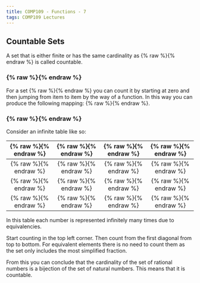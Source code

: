 ```yaml
---
title: COMP109 - Functions - 7
tags: COMP109 Lectures
---
```

## Countable Sets
A set that is either finite or has the same cardinality as {% raw %}<![CDATA[\(\mathbb{N}\)]]>{% endraw %} is called countable.

### {% raw %}<![CDATA[\(\mathbb{Z}\)]]>{% endraw %}
For a set {% raw %}<![CDATA[\(\mathbb{Z}\)]]>{% endraw %} you can count it by starting at zero and then jumping from item to item by the way of a function. In this way you can produce the following mapping: {% raw %}<![CDATA[\(\mathbb{Z}\rightarrow\mathbb{N}\)]]>{% endraw %}.

### {% raw %}<![CDATA[\(\mathbb{Q}\)]]>{% endraw %}
Consider an infinite table like so:

| {% raw %}<![CDATA[\(\frac{1}{1}\)]]>{% endraw %} | {% raw %}<![CDATA[\(\frac{1}{2}\)]]>{% endraw %} | {% raw %}<![CDATA[\(\frac{1}{3}\)]]>{% endraw %} | {% raw %}<![CDATA[\(\ldots\)]]>{% endraw %} |
| :-: | :-:| :-:| :-: |
| {% raw %}<![CDATA[\(\frac{2}{1}\)]]>{% endraw %} | {% raw %}<![CDATA[\(\frac{2}{2}\)]]>{% endraw %} | {% raw %}<![CDATA[\(\frac{2}{3}\)]]>{% endraw %} | {% raw %}<![CDATA[\(\ldots\)]]>{% endraw %} |
| {% raw %}<![CDATA[\(\frac{3}{1}\)]]>{% endraw %} | {% raw %}<![CDATA[\(\frac{3}{2}\)]]>{% endraw %} | {% raw %}<![CDATA[\(\frac{3}{3}\)]]>{% endraw %} | {% raw %}<![CDATA[\(\ldots\)]]>{% endraw %} |
| {% raw %}<![CDATA[\(\ldots\)]]>{% endraw %} | {% raw %}<![CDATA[\(\ldots\)]]>{% endraw %}| {% raw %}<![CDATA[\(\ldots\)]]>{% endraw %} | {% raw %}<![CDATA[\(\ddots\)]]>{% endraw %} |

In this table each number is represented infinitely many times due to equivalencies.

Start counting in the top left corner. Then count from the first diagonal from top to bottom. For equivalent elements there is no need to count them as the set only includes the most simplified fraction. 

From this you can conclude that the cardinality of the set of rational numbers is a bijection of the set of natural numbers. This means that it is countable.
